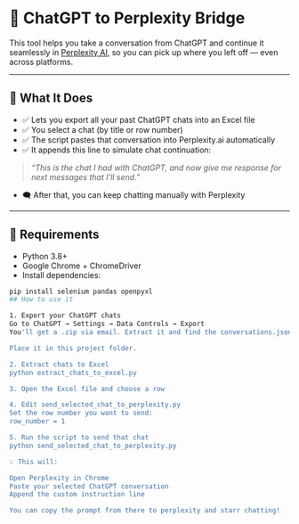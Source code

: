 # 🔁 ChatGPT to Perplexity Bridge

This tool helps you take a conversation from ChatGPT and continue it seamlessly in [Perplexity AI](https://www.perplexity.ai), so you can pick up where you left off — even across platforms.

---

## 🚀 What It Does

- ✅ Lets you export all your past ChatGPT chats into an Excel file
- ✅ You select a chat (by title or row number)
- ✅ The script pastes that conversation into Perplexity.ai automatically
- ✅ It appends this line to simulate chat continuation:

> _“This is the chat I had with ChatGPT, and now give me response for next messages that I’ll send.”_

- 🗨️ After that, you can keep chatting manually with Perplexity

---

## 🧰 Requirements

- Python 3.8+
- Google Chrome + ChromeDriver
- Install dependencies:
```bash
pip install selenium pandas openpyxl
## How to use it

1. Export your ChatGPT chats
Go to ChatGPT → Settings → Data Controls → Export
You'll get a .zip via email. Extract it and find the conversations.json file.

Place it in this project folder.

2. Extract chats to Excel
python extract_chats_to_excel.py

3. Open the Excel file and choose a row

4. Edit send_selected_chat_to_perplexity.py
Set the row number you want to send:
row_number = 1

5. Run the script to send that chat
python send_selected_chat_to_perplexity.py

💡 This will:

Open Perplexity in Chrome
Paste your selected ChatGPT conversation
Append the custom instruction line

You can copy the prompt from there to perplexity and starr chatting!






